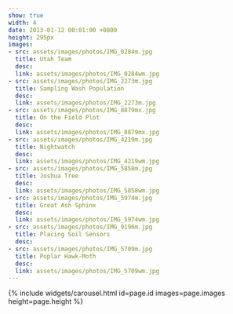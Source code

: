 ```yaml
---
show: true
width: 4
date: 2013-01-12 00:01:00 +0800
height: 295px
images:
- src: assets/images/photos/IMG_0284m.jpg
  title: Utah Team
  desc:
  link: assets/images/photos/IMG_0284wm.jpg
- src: assets/images/photos/IMG_2273m.jpg
  title: Sampling Wash Population
  desc:
  link: assets/images/photos/IMG_2273m.jpg
- src: assets/images/photos/IMG_8879mx.jpg
  title: On the Field Plot
  desc:
  link: assets/images/photos/IMG_8879mx.jpg 
- src: assets/images/photos/IMG_4219m.jpg
  title: Nightwatch
  desc:
  link: assets/images/photos/IMG_4219wm.jpg
- src: assets/images/photos/IMG_5858m.jpg
  title: Joshua Tree
  desc:
  link: assets/images/photos/IMG_5858wm.jpg
- src: assets/images/photos/IMG_5974m.jpg
  title: Great Ash Sphinx
  desc:
  link: assets/images/photos/IMG_5974wm.jpg
- src: assets/images/photos/IMG_9196m.jpg
  title: Placing Soil Sensors
  desc:
- src: assets/images/photos/IMG_5709m.jpg
  title: Poplar Hawk-Moth
  desc:
  link: assets/images/photos/IMG_5709wm.jpg 
---
```


{% include widgets/carousel.html id=page.id images=page.images height=page.height %}
